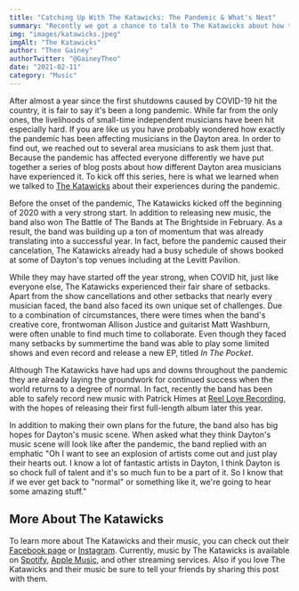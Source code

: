 ```yaml
---
title: "Catching Up With The Katawicks: The Pandemic & What's Next"
summary: "Recently we got a chance to talk to The Katawicks about how the pandemic has affected the band."
img: "images/katawicks.jpeg"
imgAlt: "The Katawicks"
author: "Theo Gainey"
authorTwitter: "@GaineyTheo"
date: "2021-02-11"
category: "Music"
---
```

After almost a year since the first shutdowns caused by COVID-19 hit the country, it is fair to say it's been a long pandemic. While far from the only ones, the livelihoods of small-time independent musicians have been hit especially hard. If you are like us you have probably wondered how exactly the pandemic has been affecting musicians in the Dayton area. In order to find out, we reached out to several area musicians to ask them just that. Because the pandemic has affected everyone differently we have put together a series of blog posts about how different Dayton area musicians have experienced it. To kick off this series, here is what we learned when we talked to [The Katawicks](https://www.facebook.com/thekatawicks) about their experiences during the pandemic.

Before the onset of the pandemic, The Katawicks kicked off the beginning of 2020 with a very strong start. In addition to releasing new music, the band also won The Battle of The Bands at The Brightside in February. As a result, the band was building up a ton of momentum that was already translating into a successful year. In fact, before the pandemic caused their cancelation, The Katawicks already had a busy schedule of shows booked at some of Dayton's top venues including at the Levitt Pavilion.

While they may have started off the year strong, when COVID hit, just like everyone else, The Katawicks experienced their fair share of setbacks. Apart from the show cancellations and other setbacks that nearly every musician faced, the band also faced its own unique set of challenges. Due to a combination of circumstances, there were times when the band's creative core, frontwoman Allison Justice and guitarist Matt Washburn, were often unable to find much time to collaborate. Even though they faced many setbacks by summertime the band was able to play some limited shows and even record and release a new EP, titled *In The Pocket*.

Although The Katawicks have had ups and downs throughout the pandemic they are already laying the groundwork for continued success when the world returns to a degree of normal. In fact, recently the band has been able to safely record new music with Patrick Himes at [Reel Love Recording](https://www.facebook.com/reelloverecording), with the hopes of releasing their first full-length album later this year.

In addition to making their own plans for the future, the band also has big hopes for Dayton's music scene. When asked what they think Dayton's music scene will look like after the pandemic, the band replied with an emphatic "Oh I want to see an explosion of artists come out and just play their hearts out. I know a lot of fantastic artists in Dayton, I think Dayton is so chock full of talent and it's so much fun to be a part of it. So I know that if we ever get back to "normal" or something like it, we're going to hear some amazing stuff."

## More About The Katawicks

To learn more about The Katawicks and their music, you can check out their [Facebook page](https://www.facebook.com/thekatawicks) or [Instagram](https://www.instagram.com/thekatawicksmusic/). Currently, music by The Katawicks is available on [Spotify](https://open.spotify.com/artist/3hqty8aRn2EImLsrckK6mk?si=h6IswrlcR3qU2tveSTa5hA), [Apple Music](https://music.apple.com/us/artist/the-katawicks/1408757420), and other streaming services. Also if you love The Katawicks and their music be sure to tell your friends by sharing this post with them.
